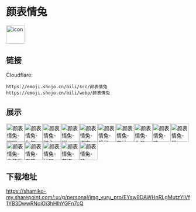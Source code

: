 # 颜表情兔
<img src="https://emoji.shojo.cn/bili/src/颜表情兔/icon.png" width="50" height="50" alt="icon">

## 链接
Cloudflare:
```
https://emoji.shojo.cn/bili/src/颜表情兔
https://emoji.shojo.cn/bili/webp/颜表情兔
```
## 展示
<img src="https://emoji.shojo.cn/bili/src/颜表情兔/颜表情兔-嘿嘿.png" width="50" height="50" alt="颜表情兔-嘿嘿"><img src="https://emoji.shojo.cn/bili/src/颜表情兔/颜表情兔-生气.png" width="50" height="50" alt="颜表情兔-生气"><img src="https://emoji.shojo.cn/bili/src/颜表情兔/颜表情兔-伤心.png" width="50" height="50" alt="颜表情兔-伤心"><img src="https://emoji.shojo.cn/bili/src/颜表情兔/颜表情兔-困.png" width="50" height="50" alt="颜表情兔-困"><img src="https://emoji.shojo.cn/bili/src/颜表情兔/颜表情兔-嫌弃.png" width="50" height="50" alt="颜表情兔-嫌弃"><img src="https://emoji.shojo.cn/bili/src/颜表情兔/颜表情兔-饿了.png" width="50" height="50" alt="颜表情兔-饿了"><img src="https://emoji.shojo.cn/bili/src/颜表情兔/颜表情兔-害怕.png" width="50" height="50" alt="颜表情兔-害怕"><img src="https://emoji.shojo.cn/bili/src/颜表情兔/颜表情兔-头晕.png" width="50" height="50" alt="颜表情兔-头晕"><img src="https://emoji.shojo.cn/bili/src/颜表情兔/颜表情兔-哇.png" width="50" height="50" alt="颜表情兔-哇"><img src="https://emoji.shojo.cn/bili/src/颜表情兔/颜表情兔-盯.png" width="50" height="50" alt="颜表情兔-盯"><img src="https://emoji.shojo.cn/bili/src/颜表情兔/颜表情兔-泰萌啦.png" width="50" height="50" alt="颜表情兔-泰萌啦"><img src="https://emoji.shojo.cn/bili/src/颜表情兔/颜表情兔-害羞.png" width="50" height="50" alt="颜表情兔-害羞"><img src="https://emoji.shojo.cn/bili/src/颜表情兔/颜表情兔-妙呀.png" width="50" height="50" alt="颜表情兔-妙呀"><img src="https://emoji.shojo.cn/bili/src/颜表情兔/颜表情兔-花海.png" width="50" height="50" alt="颜表情兔-花海"><img src="https://emoji.shojo.cn/bili/src/颜表情兔/颜表情兔-略.png" width="50" height="50" alt="颜表情兔-略">

## 下载地址

https://shamiko-my.sharepoint.com/:u:/g/personal/img_yuru_pro/EYsw8DAWHnRLgMutzYiVf1YB3DwwRNoiOi3hHIhYGFn7cQ